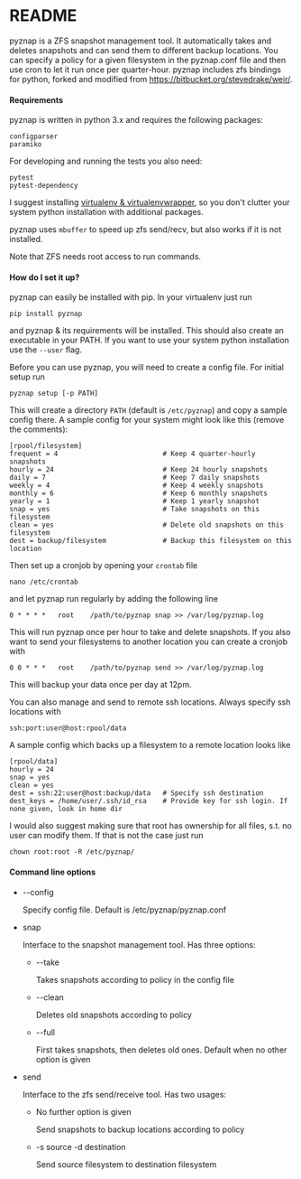 # README #

pyznap is a ZFS snapshot management tool. It automatically takes and deletes snapshots and can send
them to different backup locations. You can specify a policy for a given filesystem in the
pyznap.conf file and then use cron to let it run once per quarter-hour. pyznap includes zfs
bindings for python, forked and modified from https://bitbucket.org/stevedrake/weir/.


#### Requirements ####

pyznap is written in python 3.x and requires the following packages:

    configparser
    paramiko

For developing and running the tests you also need:

    pytest
    pytest-dependency

I suggest installing [virtualenv & virtualenvwrapper](http://docs.python-guide.org/en/latest/dev/virtualenvs/),
so you don't clutter your system python installation with additional packages.

pyznap uses `mbuffer` to speed up zfs send/recv, but also works if it is not installed.

Note that ZFS needs root access to run commands.


#### How do I set it up? ####

pyznap can easily be installed with pip. In your virtualenv just run

    pip install pyznap

and pyznap & its requirements will be installed. This should also create an executable in your PATH.
If you want to use your system python installation use the `--user` flag.

Before you can use pyznap, you will need to create a config file. For initial setup run

    pyznap setup [-p PATH]

This will create a directory `PATH` (default is `/etc/pyznap`) and copy a sample config there. A
sample config for your system might look like this (remove the comments):

    [rpool/filesystem]
    frequent = 4                          # Keep 4 quarter-hourly snapshots
    hourly = 24                           # Keep 24 hourly snapshots
    daily = 7                             # Keep 7 daily snapshots
    weekly = 4                            # Keep 4 weekly snapshots
    monthly = 6                           # Keep 6 monthly snapshots
    yearly = 1                            # Keep 1 yearly snapshot
    snap = yes                            # Take snapshots on this filesystem
    clean = yes                           # Delete old snapshots on this filesystem
    dest = backup/filesystem              # Backup this filesystem on this location

Then set up a cronjob by opening your `crontab` file

    nano /etc/crontab

and let pyznap run regularly by adding the following line

    0 * * * *   root    /path/to/pyznap snap >> /var/log/pyznap.log

This will run pyznap once per hour to take and delete snapshots. If you also want to send your
filesystems to another location you can create a cronjob with

    0 0 * * *   root    /path/to/pyznap send >> /var/log/pyznap.log

This will backup your data once per day at 12pm.

You can also manage and send to remote ssh locations. Always specify ssh locations with

    ssh:port:user@host:rpool/data

A sample config which backs up a filesystem to a remote location looks like

    [rpool/data]
    hourly = 24
    snap = yes
    clean = yes
    dest = ssh:22:user@host:backup/data   # Specify ssh destination
    dest_keys = /home/user/.ssh/id_rsa    # Provide key for ssh login. If none given, look in home dir

I would also suggest making sure that root has ownership for all files, s.t. no user can modify them.
If that is not the case just run

    chown root:root -R /etc/pyznap/


#### Command line options ####

+ --config

  Specify config file. Default is /etc/pyznap/pyznap.conf

+ snap

  Interface to the snapshot management tool. Has three options:

  + --take

    Takes snapshots according to policy in the config file

  + --clean

    Deletes old snapshots according to policy

  + --full

    First takes snapshots, then deletes old ones. Default when no other option is given

+ send

  Interface to the zfs send/receive tool. Has two usages:

  + No further option is given

    Send snapshots to backup locations according to policy

  + -s source -d destination

    Send source filesystem to destination filesystem
